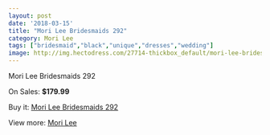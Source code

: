 ```yaml
---
layout: post
date: '2018-03-15'
title: "Mori Lee Bridesmaids 292"
category: Mori Lee
tags: ["bridesmaid","black","unique","dresses","wedding"]
image: http://img.hectodress.com/27714-thickbox_default/mori-lee-bridesmaids-292.jpg
---
```

Mori Lee Bridesmaids 292

On Sales: **$179.99**
<a href="https://www.hectodress.com/mori-lee/12909-mori-lee-bridesmaids-292.html"><amp-img layout="responsive" width="600" height="600" src="//img.hectodress.com/27714-thickbox_default/mori-lee-bridesmaids-292.jpg" alt="Mori Lee Bridesmaids 292 0" /></a>
<a href="https://www.hectodress.com/mori-lee/12909-mori-lee-bridesmaids-292.html"><amp-img layout="responsive" width="600" height="600" src="//img.hectodress.com/27715-thickbox_default/mori-lee-bridesmaids-292.jpg" alt="Mori Lee Bridesmaids 292 1" /></a>

Buy it: [Mori Lee Bridesmaids 292](https://www.hectodress.com/mori-lee/12909-mori-lee-bridesmaids-292.html "Mori Lee Bridesmaids 292")

View more: [Mori Lee](https://www.hectodress.com/198-mori-lee "Mori Lee")